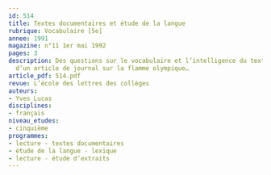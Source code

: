 ```yaml
---
id: 514
title: Textes documentaires et étude de la langue
rubrique: Vocabulaire [5e]
annee: 1991
magazine: n°11 1er mai 1992
pages: 3
description: Des questions sur le vocabulaire et l’intelligence du texte à partir
  d’un article de journal sur la flamme olympique…
article_pdf: 514.pdf
revue: L’école des lettres des collèges
auteurs:
- Yves Lucas
disciplines:
- français
niveau_etudes:
- cinquième
programmes:
- lecture - textes documentaires
- étude de la langue - lexique
- lecture - étude d’extraits
---
```

